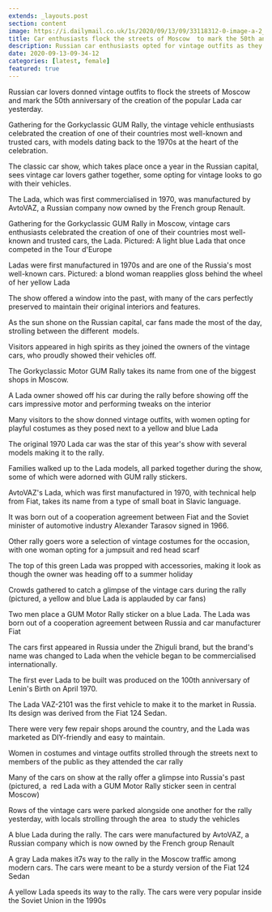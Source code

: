 ```yaml
---
extends: _layouts.post
section: content
image: https://i.dailymail.co.uk/1s/2020/09/13/09/33118312-0-image-a-2_1599984714034.jpg 
title: Car enthusiasts flock the streets of Moscow  to mark the 50th anniversary of the Lada 
description: Russian car enthusiasts opted for vintage outfits as they headed to Moscow where they celebrated the 50th anniversary of one of Russias most popular vehicles the Lada from AvtoVaz. 
date: 2020-09-13-09-34-12 
categories: [latest, female] 
featured: true 
--- 
```

Russian car lovers donned vintage outfits to flock the streets of Moscow and mark the 50th anniversary of the creation of the popular Lada car yesterday. 

Gathering for the Gorkyclassic GUM Rally, the vintage vehicle enthusiasts celebrated the creation of one of their countries most well-known and trusted cars, with models dating back to the 1970s at the heart of the celebration.

The classic car show, which takes place once a year in the Russian capital, sees vintage car lovers gather together, some opting for vintage looks to go with their vehicles. 

The Lada, which was first commercialised in 1970, was manufactured by AvtoVAZ, a Russian company now owned by the French group Renault.    

Gathering for the Gorkyclassic GUM Rally in Moscow, vintage cars enthusiasts celebrated the creation of one of their countries most well-known and trusted cars, the Lada. Pictured: A light blue Lada that once competed in the Tour d'Europe

Ladas were first manufactured in 1970s and are one of the Russia's most well-known cars. Pictured: a blond woman reapplies gloss behind the wheel of her yellow Lada

The show offered a window into the past, with many of the cars perfectly preserved to maintain their original interiors and features. 

As the sun shone on the Russian capital, car fans made the most of the day, strolling between the different  models. 

Visitors appeared in high spirits as they joined the owners of the vintage cars, who proudly showed their vehicles off. 

The Gorkyclassic Motor GUM Rally takes its name from one of the biggest shops in Moscow.  

A Lada owner showed off his car during the rally before showing off the cars impressive motor and performing tweaks on the interior 

Many visitors to the show donned vintage outfits, with women opting for playful costumes as they posed next to a yellow and blue Lada

The original 1970 Lada car was the star of this year's show with several models making it to the rally. 

Families walked up to the Lada models, all parked together during the show, some of which were adorned with GUM rally stickers. 

AvtoVAZ's Lada, which was first manufactured in 1970, with technical help from Fiat, takes its name from a type of small boat in Slavic language. 

It was born out of a cooperation agreement between Fiat and the Soviet minister of automotive industry Alexander Tarasov signed in 1966. 

Other rally goers wore a selection of vintage costumes for the occasion, with one woman opting for a jumpsuit and red head scarf 

The top of this green Lada was propped with accessories, making it look as though the owner was heading off to a summer holiday

Crowds gathered to catch a glimpse of the vintage cars during the rally (pictured, a yellow and blue Lada is applauded by car fans)

Two men place a GUM Motor Rally sticker on a blue Lada. The Lada was born out of a cooperation agreement between Russia and car manufacturer Fiat

The cars first appeared in Russia under the Zhiguli brand, but the brand's name was changed to Lada when the vehicle began to be commercialised internationally. 

The first ever Lada to be built was produced on the 100th anniversary of Lenin's Birth on April 1970. 

The Lada VAZ-2101 was the first vehicle to make it to the market in Russia. Its design was derived from the Fiat 124 Sedan. 

There were very few repair shops around the country, and the Lada was marketed as DIY-friendly and easy to maintain. 

Women in costumes and vintage outfits strolled through the streets next to members of the public as they attended the car rally

Many of the cars on show at the rally offer a glimpse into Russia's past (pictured, a  red Lada with a GUM Motor Rally sticker seen in central Moscow)

Rows of the vintage cars were parked alongside one another for the rally yesterday, with locals strolling through the area  to study the vehicles 

A blue Lada during the rally. The cars were manufactured by AvtoVAZ, a Russian company which is now owned by the French group Renault 

A gray Lada makes it7s way to the rally in the Moscow traffic among modern cars. The cars were meant to be a sturdy version of the Fiat 124 Sedan

A yellow Lada speeds its way to the rally. The cars were very popular inside the Soviet Union in the 1990s

